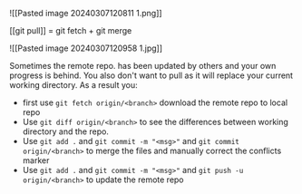 

![[Pasted image 20240307120811 1.png]]

[[git pull]] = git fetch + git merge

![[Pasted image 20240307120958 1.jpg]]

Sometimes the remote repo. has been updated by others and your own progress is behind. You also don't want to pull as it will replace your current working directory. As a result you:
- first use `git fetch origin/<branch>` download the remote repo to local repo
- Use `git diff origin/<branch>` to see the differences between working directory and the repo.
- Use `git add .` and `git commit -m "<msg>"` and `git commit origin/<branch>` to merge the files and manually correct the conflicts marker
- Use `git add .` and `git commit -m "<msg>"` and `git push -u origin/<branch>` to update the remote repo